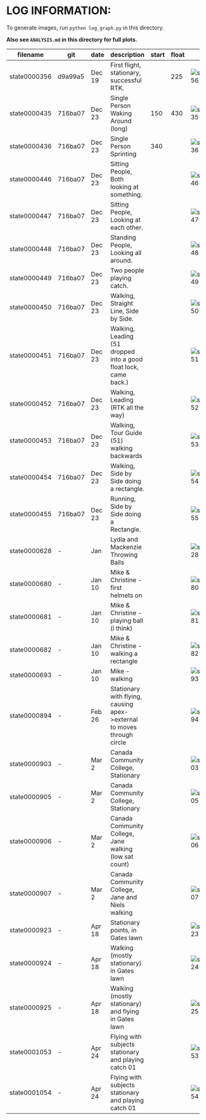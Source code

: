 
# LOG INFORMATION:

To generate images, run ```python log_graph.py``` in this directory.

**Also see ```ANALYSIS.md``` in this directory for full plots.**

| filename     | git     | date   | description | start | float | images |
|--------------|---------|--------|-------------|-------|-------|-------|
| state0000356 | d9a99a5 | Dec 19 | First flight, stationary, successful RTK.  | | 225 | ![state0000356](https://raw.githubusercontent.com/njoubert/spooky/master/logs/state0000356.iconic.png) |
| state0000435 | 716ba07 | Dec 23 | Single Person Waking Around (long) | 150 | 430 | ![state0000435](https://raw.githubusercontent.com/njoubert/spooky/master/logs/state0000435.iconic.png) |
| state0000436 | 716ba07 | Dec 23 | Single Person Sprinting | 340 | | ![state0000436](https://raw.githubusercontent.com/njoubert/spooky/master/logs/state0000436.iconic.png) |
| state0000446 | 716ba07 | Dec 23 | Sitting People, Both looking at something. | | | ![state0000446](https://raw.githubusercontent.com/njoubert/spooky/master/logs/state0000446.iconic.png) |
| state0000447 | 716ba07 | Dec 23 | Sitting People, Looking at each other. | | |![state0000447](https://raw.githubusercontent.com/njoubert/spooky/master/logs/state0000447.iconic.png) |
| state0000448 | 716ba07 | Dec 23 | Standing People, Looking all around. | | |![state0000448](https://raw.githubusercontent.com/njoubert/spooky/master/logs/state0000448.iconic.png) |
| state0000449 | 716ba07 | Dec 23 | Two people playing catch. | | |![state0000449](https://raw.githubusercontent.com/njoubert/spooky/master/logs/state0000449.iconic.png) |
| state0000450 | 716ba07 | Dec 23 | Walking, Straight Line, Side by Side. | | |![state0000450](https://raw.githubusercontent.com/njoubert/spooky/master/logs/state0000450.iconic.png) |
| state0000451 | 716ba07 | Dec 23 | Walking, Leading (51 dropped into a good float lock, came back.) | | |![state0000451](https://raw.githubusercontent.com/njoubert/spooky/master/logs/state0000451.iconic.png) |
| state0000452 | 716ba07 | Dec 23 | Walking, Leading (RTK all the way) | | |![state0000452](https://raw.githubusercontent.com/njoubert/spooky/master/logs/state0000452.iconic.png) |
| state0000453 | 716ba07 | Dec 23 | Walking, Tour Guide (51) walking backwards | | |![state0000453](https://raw.githubusercontent.com/njoubert/spooky/master/logs/state0000453.iconic.png) |
| state0000454 | 716ba07 | Dec 23 | Walking, Side by Side doing a rectangle. | | |![state0000454](https://raw.githubusercontent.com/njoubert/spooky/master/logs/state0000454.iconic.png) |
| state0000455 | 716ba07 | Dec 23 | Running, Side by Side doing a Rectangle. | | |![state0000455](https://raw.githubusercontent.com/njoubert/spooky/master/logs/state0000455.iconic.png) |
| state0000628 | - | Jan | Lydia and Mackenzie Throwing Balls | | |![state0000628](https://raw.githubusercontent.com/njoubert/spooky/master/logs/state0000628.iconic.png) |
| state0000680 | - | Jan 10 | Mike & Christine - first helmets on | | |![state0000680](https://raw.githubusercontent.com/njoubert/spooky/master/logs/state0000680.iconic.png) |
| state0000681 | - | Jan 10 | Mike & Christine - playing ball (i think) | | |![state0000681](https://raw.githubusercontent.com/njoubert/spooky/master/logs/state0000681.iconic.png) |
| state0000682 | - | Jan 10 | Mike & Christine - walking a rectangle | | |![state0000682](https://raw.githubusercontent.com/njoubert/spooky/master/logs/state0000682.iconic.png) |
| state0000693 | - | Jan 10 | Mike - walking | | |![state0000693](https://raw.githubusercontent.com/njoubert/spooky/master/logs/state0000693.iconic.png) |
| state0000894 | - | Feb 26 | Stationary with flying, causing apex->external to moves through circle | | |![state0000894](https://raw.githubusercontent.com/njoubert/spooky/master/logs/state0000894.iconic.png) |
| state0000903 | - | Mar 2  | Canada Community College, Stationary | | | ![state0000903](https://raw.githubusercontent.com/njoubert/spooky/master/logs/state0000903.iconic.png) |
| state0000905 | - | Mar 2  | Canada Community College, Stationary | | | ![state0000905](https://raw.githubusercontent.com/njoubert/spooky/master/logs/state0000905.iconic.png) |
| state0000906 | - | Mar 2  | Canada Community College, Jane walking (low sat count) | | | ![state0000906](https://raw.githubusercontent.com/njoubert/spooky/master/logs/state0000906.iconic.png) |
| state0000907 | - | Mar 2  | Canada Community College, Jane and Niels walking | | | ![state0000907](https://raw.githubusercontent.com/njoubert/spooky/master/logs/state0000907.iconic.png) |
| state0000923 | - | Apr 18 | Stationary points, in Gates lawn | | | ![state0000923](https://raw.githubusercontent.com/njoubert/spooky/master/logs/state0000923.iconic.png) |
| state0000924 | - | Apr 18 | Walking (mostly stationary) in Gates lawn | | | ![state0000924](https://raw.githubusercontent.com/njoubert/spooky/master/logs/state0000924.iconic.png) |
| state0000925 | - | Apr 18 | Walking (mostly stationary) and flying in Gates lawn | | | ![state0000925](https://raw.githubusercontent.com/njoubert/spooky/master/logs/state0000925.iconic.png) |
| state0001053 | - | Apr 24 | Flying with subjects stationary and playing catch 01 | | | ![state0001053](https://raw.githubusercontent.com/njoubert/spooky/master/logs/state0001053.iconic.png) |
| state0001054 | - | Apr 24 | Flying with subjects stationary and playing catch 01 | | | ![state0001054](https://raw.githubusercontent.com/njoubert/spooky/master/logs/state0001054.iconic.png) |



















